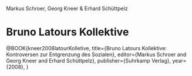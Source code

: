 Markus Schroer, Georg Kneer & Erhard Schüttpelz

# Bruno Latours Kollektive

@BOOK{kneer2008latourKolletive, 
  title={Bruno Latours Kollektive: Kontroversen zur Entgrenzung des Sozialen},
  editor={Markus Schroer and Georg Kneer and Erhard Schüttpelz},
  publisher={Suhrkamp Verlag},
  year={2008},
}

